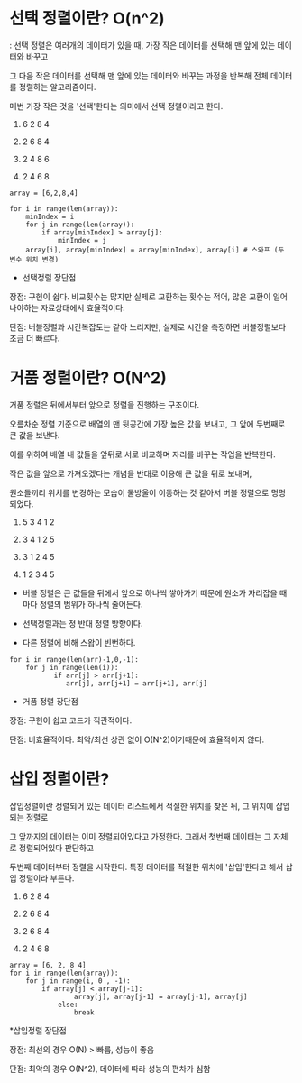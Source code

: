 # 선택 정렬이란? O(n^2)

: 선택 정렬은 여러개의 데이터가 있을 때, 가장 작은 데이터를 선택해 맨 앞에 있는 데이터와 바꾸고

그 다음 작은 데이터를 선택해 맨 앞에 있는 데이터와 바꾸는 과정을 반복해 전체 데이터를 정렬하는 알고리즘이다. 

매번 가장 작은 것을 '선택'한다는 의미에서 선택 정렬이라고 한다.



1) 6 2 8 4

2) 2 6 8 4

3) 2 4 8 6

4) 2 4 6 8


```
array = [6,2,8,4]

for i in range(len(array)):
	minIndex = i
    for j in range(len(array)):
    	if array[minIndex] > array[j]:
        	minIndex = j
    array[i], array[minIndex] = array[minIndex], array[i] # 스와프 (두 변수 위치 변경)
```

* 선택정렬 장단점

장점: 구현이 쉽다. 비교횟수는 많지만 실제로 교환하는 횟수는 적어, 많은 교환이 일어나야하는 자료상태에서 효율적이다.

단점: 버블정렬과 시간복잡도는 같아 느리지만, 실제로 시간을 측정하면 버블정렬보다 조금 더 빠르다.



# 거품 정렬이란? O(N^2)



거품 정렬은 뒤에서부터 앞으로 정렬을 진행하는 구조이다.

오름차순 정렬 기준으로 배열의 맨 뒷공간에 가장 높은 값을 보내고, 그 앞에 두번째로 큰 값을 보낸다.

이를 위하여 배열 내 값들을 앞뒤로 서로 비교하며 자리를 바꾸는 작업을 반복한다.

작은 값을 앞으로 가져오겠다는 개념을 반대로 이용해 큰 값을 뒤로 보내며, 

원소들끼리 위치를 변경하는 모습이 물방울이 이동하는 것 같아서 버블 정렬으로 명명 되었다.



1) 5 3 4 1 2

2) 3 4 1 2 5

3) 3 1 2 4 5

4) 1 2 3 4 5



- 버블 정렬은 큰 값들을 뒤에서 앞으로 하나씩 쌓아가기 때문에 원소가 자리잡을 때마다 정렬의 범위가 하나씩 줄어든다.

- 선택정렬과는 정 반대 정렬 방향이다.

- 다른 정렬에 비해 스왑이 빈번하다.


```
for i in range(len(arr)-1,0,-1):
	for j in range(len(i)):
    	   if arr[j] > arr[j+1]:
        	  arr[j], arr[j+1] = arr[j+1], arr[j]
```

* 거품 정렬 장단점

장점: 구현이 쉽고 코드가 직관적이다.

단점: 비효율적이다. 최악/최선 상관 없이 O(N^2)이기때문에 효율적이지 않다.



# 삽입 정렬이란?



삽입정렬이란 정렬되어 있는 데이터 리스트에서 적절한 위치를 찾은 뒤, 그 위치에 삽입되는 정렬로

그 앞까지의 데이터는 이미 정렬되어있다고 가정한다. 그래서 첫번째 데이터는 그 자체로 정렬되어있다 판단하고

두번째 데이터부터 정렬을 시작한다. 특정 데이터를 적절한 위치에 '삽입'한다고 해서 삽입 정렬이라 부른다.



1) 6 2 8 4

2) 2 6 8 4 

3) 2 6 8 4

4) 2 4 6 8


```
array = [6, 2, 8 4]
for i in range(len(array)):
	for j in range(i, 0 , -1):
		if array[j] < array[j-1]:
        		array[j], array[j-1] = array[j-1], array[j]
        	else:
        		break
```

*삽입정렬 장단점

장점: 최선의 경우 O(N) > 빠름, 성능이 좋음

단점: 최악의 경우 O(N^2), 데이터에 따라 성능의 편차가 심함